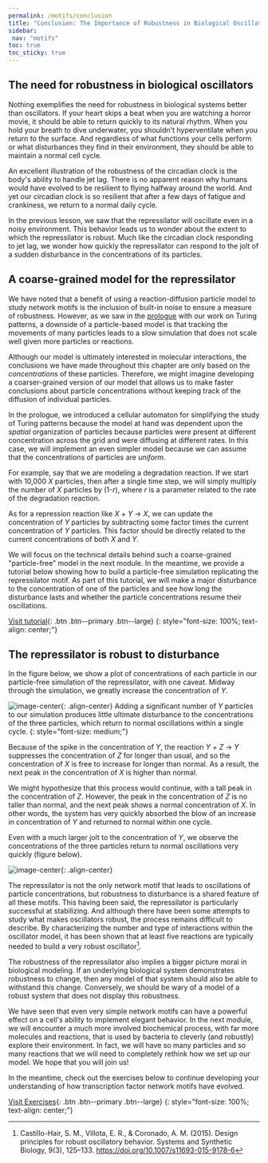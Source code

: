```yaml
---
permalink: /motifs/conclusion
title: "Conclusion: The Importance of Robustness in Biological Oscillations"
sidebar:
 nav: "motifs"
toc: true
toc_sticky: true
---
```


## The need for robustness in biological oscillators

Nothing exemplifies the need for robustness in biological systems better than oscillators. If your heart skips a beat when you are watching a horror movie, it should be able to return quickly to its natural rhythm. When you hold your breath to dive underwater, you shouldn't hyperventilate when you return to the surface. And regardless of what functions your cells perform or what disturbances they find in their environment, they should be able to maintain a normal cell cycle.

An excellent illustration of the robustness of the circadian clock is the body's ability to handle jet lag. There is no apparent reason why humans would have evolved to be resilient to flying halfway around the world. And yet our circadian clock is so resilient that after a few days of fatigue and crankiness, we return to a normal daily cycle.

In the previous lesson, we saw that the repressilator will oscillate even in a noisy environment. This behavior leads us to wonder about the extent to which the repressilator is robust. Much like the circadian clock responding to jet lag, we wonder how quickly the repressilator can respond to the jolt of a sudden disturbance in the concentrations of its particles.

## A coarse-grained model for the repressilator

We have noted that a benefit of using a reaction-diffusion particle model to study network motifs is the inclusion of built-in noise to ensure a measure of robustness. However, as we saw in the [prologue](prologue) with our work on Turing patterns, a downside of a particle-based model is that tracking the movements of many particles leads to a slow simulation that does not scale well given more particles or reactions.

Although our model is ultimately interested in molecular interactions, the conclusions we have made throughout this chapter are only based on the *concentrations* of these particles. Therefore, we might imagine developing a coarser-grained version of our model that allows us to make faster conclusions about particle concentrations without keeping track of the diffusion of individual particles.

In the prologue, we introduced a cellular automaton for simplifying the study of Turing patterns because the model at hand was dependent upon the *spatial* organization of particles because particles were present at different concentration across the grid and were diffusing at different rates. In this case, we will implement an even simpler model because we can assume that the concentrations of particles are *uniform*.

For example, say that we are modeling a degradation reaction. If we start with 10,000 *X* particles, then after a single time step, we will simply multiply the number of *X* particles by (1-*r*), where *r* is a parameter related to the rate of the degradation reaction.

As for a repression reaction like *X* + *Y* → *X*, we can update the concentration of *Y* particles by subtracting some factor times the current concentration of *Y* particles. This factor should be directly related to the current concentrations of both *X* and *Y*.

We will focus on the technical details behind such a coarse-grained "particle-free" model in the next module. In the meantime, we provide a tutorial below showing how to build a particle-free simulation replicating the repressilator motif. As part of this tutorial, we will make a major disturbance to the concentration of one of the particles and see how long the disturbance lasts and whether the particle concentrations resume their oscillations.

[Visit tutorial](tutorial_perturb){: .btn .btn--primary .btn--large}
{: style="font-size: 100%; text-align: center;"}

## The repressilator is robust to disturbance

In the figure below, we show a plot of concentrations of each particle in our particle-free simulation of the repressilator, with one caveat.  Midway through the simulation, we greatly increase the concentration of *Y*.

![image-center](../assets/images/nf_sim_interrupted.PNG){: .align-center}
Adding a significant number of *Y* particles to our simulation produces little ultimate disturbance to the concentrations of the three particles, which return to normal oscillations within a single cycle.
{: style="font-size: medium;"}

Because of the spike in the concentration of *Y*, the reaction *Y* + *Z* → *Y* suppresses the concentration of *Z* for longer than usual, and so the concentration of *X* is free to increase for longer than normal. As a result, the next peak in the concentration of *X* is higher than normal.

We might hypothesize that this process would continue, with a tall peak in the concentration of *Z*. However, the peak in the concentration of *Z* is no taller than normal, and the next peak shows a normal concentration of *X*. In other words, the system has very quickly absorbed the blow of an increase in concentration of *Y* and returned to normal within one cycle.

Even with a much larger jolt to the concentration of *Y*, we observe the concentrations of the three particles return to normal oscillations very quickly (figure below).

![image-center](../assets/images/nf_sim_interrupted_spike.PNG){: .align-center}

The repressilator is not the only network motif that leads to oscillations of particle concentrations, but robustness to disturbance is a shared feature of all these motifs. This having been said, the repressilator is particularly successful at stabilizing. And although there have been some attempts to study what makes oscillators robust, the process remains difficult to describe. By characterizing the number and type of interactions within the oscillator model, it has been shown that at least five reactions are typically needed to build a very robust oscillator[^repress].

The robustness of the repressilator also implies a bigger picture moral in biological modeling. If an underlying biological system demonstrates robustness to change, then any model of that system should also be able to withstand this change. Conversely, we should be wary of a model of a robust system that does not display this robustness.

We have seen that even very simple network motifs can have a powerful effect on a cell's ability to implement elegant behavior. In the next module, we will encounter a much more involved biochemical process, with far more molecules and reactions, that is used by bacteria to cleverly (and robustly) explore their environment. In fact, we will have so many particles and so many reactions that we will need to completely rethink how we set up our model. We hope that you will join us!

In the meantime, check out the exercises below to continue developing your understanding of how transcription factor network motifs have evolved.

[Visit Exercises](exercises){: .btn .btn--primary .btn--large}
{: style="font-size: 100%; text-align: center;"}

[^ffl]: Image adapted from Mangan, S., & Alon, U. (2003). Structure and function of the feed-forward loop network motif. Proceedings of the National Academy of Sciences of the United States of America, 100(21), 11980–11985. https://doi.org/10.1073/pnas.2133841100

[^oscillator]: Elowitz, M. B. & Leibler, S. A Synthetic Oscillatory Network of Transcriptional Regulators. Nature 403, 335-338 (2000).

[^repress]: Castillo-Hair, S. M., Villota, E. R., & Coronado, A. M. (2015). Design principles for robust oscillatory behavior. Systems and Synthetic Biology, 9(3), 125–133. https://doi.org/10.1007/s11693-015-9178-6
